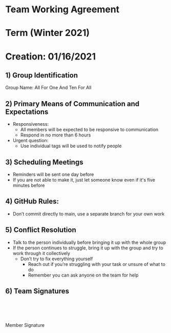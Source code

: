 # Team Working Agreement

# Term (Winter 2021)

# Creation: 01/16/2021

## 1) Group Identification

Group Name: All For One And Ten For All

## 2) Primary Means of Communication and Expectations

- Responsiveness:
  - All members will be expected to be responsive to communication
  - Respond in no more than 6 hours
- Urgent question:
  - Use individual tags will be used to notify people

## 3) Scheduling Meetings

- Reminders will be sent one day before
- If you are not able to make it, just let someone know even if it's five minutes before

## 4) GitHub Rules:

- Don’t commit directly to main, use a separate branch for your own work

## 5) Conflict Resolution

- Talk to the person individually before bringing it up with the whole group
- If the person continues to struggle, bring it up with the group and try to work through it collectively
  - Don’t try to fix everything yourself
    - Reach out if you’re struggling with your task or unsure of what to do
    - Remember you can ask anyone on the team for help

## 6) Team Signatures

\
\
\
\
Member Signature
